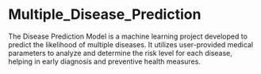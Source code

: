 # Multiple_Disease_Prediction
The Disease Prediction Model is a machine learning project developed to predict the likelihood of multiple diseases. It utilizes user-provided medical parameters to analyze and determine the risk level for each disease, helping in early diagnosis and preventive health measures.

